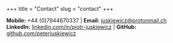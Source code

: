+++
title = "Contact"
slug = "contact"
+++

**Mobile:** +44 (0)7944670337 | **Email:** juskiewicz@protonmail.ch  
**LinkedIn:** [linkedin.com/in/piotr-juskiewicz](linkedin.com/in/piotr-juskiewicz) | **GitHub:** [github.com/peterjuskiewicz](github.com/peterjuskiewicz)
